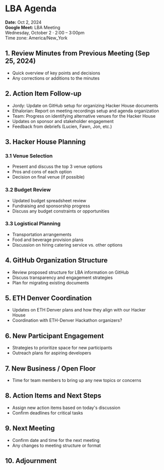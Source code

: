 # LBA Agenda

**Date:** Oct 2, 2024  
**Google Meet:** LBA Meeting  
Wednesday, October 2 · 2:00 – 3:00pm  
Time zone: America/New_York

## 1. Review Minutes from Previous Meeting (Sep 25, 2024)

- Quick overview of key points and decisions
- Any corrections or additions to the minutes

## 2. Action Item Follow-up

- Jordy: Update on GitHub setup for organizing Hacker House documents
- Ethalorian: Report on meeting recordings setup and agenda organization
- Team: Progress on identifying alternative venues for the Hacker House
- Updates on sponsor and stakeholder engagement
- Feedback from debriefs (Lucien, Fawn, Jon, etc.)

## 3. Hacker House Planning

### 3.1 Venue Selection
- Present and discuss the top 3 venue options
- Pros and cons of each option
- Decision on final venue (if possible)

### 3.2 Budget Review
- Updated budget spreadsheet review
- Fundraising and sponsorship progress
- Discuss any budget constraints or opportunities

### 3.3 Logistical Planning
- Transportation arrangements
- Food and beverage provision plans
- Discussion on hiring catering service vs. other options

## 4. GitHub Organization Structure

- Review proposed structure for LBA information on GitHub
- Discuss transparency and engagement strategies
- Plan for migrating existing documents

## 5. ETH Denver Coordination

- Updates on ETH Denver plans and how they align with our Hacker House
- Coordination with ETH-Denver Hackathon organizers?

## 6. New Participant Engagement

- Strategies to prioritize space for new participants
- Outreach plans for aspiring developers

## 7. New Business / Open Floor

- Time for team members to bring up any new topics or concerns

## 8. Action Items and Next Steps

- Assign new action items based on today's discussion
- Confirm deadlines for critical tasks

## 9. Next Meeting
- Confirm date and time for the next meeting
- Any changes to meeting structure or format

## 10. Adjournment
